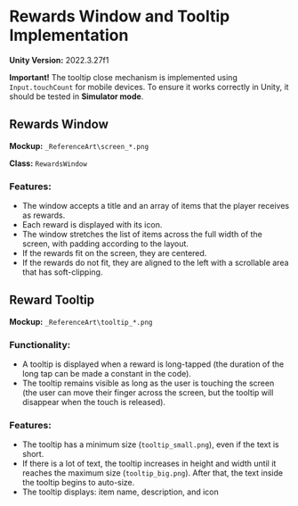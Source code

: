 # Rewards Window and Tooltip Implementation

<p><strong>Unity Version:</strong> 2022.3.27f1</p>

<p><strong>Important!</strong> The tooltip close mechanism is implemented using <code>Input.touchCount</code> for mobile devices. To ensure it works correctly in Unity, it should be tested in <strong>Simulator mode</strong>.</p>

## Rewards Window

<p><strong>Mockup:</strong> <code>_ReferenceArt\screen_*.png</code></p>
<p><strong>Class:</strong> <code>RewardsWindow</code></p>

### Features:
<ul>
  <li>The window accepts a title and an array of items that the player receives as rewards.</li>
  <li>Each reward is displayed with its icon.</li>
  <li>The window stretches the list of items across the full width of the screen, with padding according to the layout.</li>
  <li>If the rewards fit on the screen, they are centered.</li>
  <li>If the rewards do not fit, they are aligned to the left with a scrollable area that has soft-clipping.</li>
</ul>

## Reward Tooltip
<p><strong>Mockup:</strong> <code>_ReferenceArt\tooltip_*.png</code></p>

### Functionality:
<ul>
  <li>A tooltip is displayed when a reward is long-tapped (the duration of the long tap can be made a constant in the code).</li>
  <li>The tooltip remains visible as long as the user is touching the screen (the user can move their finger across the screen, but the tooltip will disappear when the touch is released).</li>
</ul>

### Features:
<ul>
  <li>The tooltip has a minimum size (<code>tooltip_small.png</code>), even if the text is short.</li>
  <li>If there is a lot of text, the tooltip increases in height and width until it reaches the maximum size (<code>tooltip_big.png</code>). After that, the text inside the tooltip begins to auto-size.</li>
  <li>The tooltip displays: item name, description, and icon</li>
</ul>

